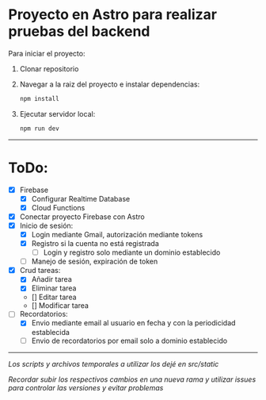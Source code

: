 # Proyecto en Astro para realizar pruebas del backend

Para iniciar el proyecto:
1. Clonar repositorio
2. Navegar a la raiz del proyecto e instalar dependencias:

    ```sh
    npm install
    ```
3. Ejecutar servidor local:

    ```sh
    npm run dev
    ```
---

# ToDo:
- [X] Firebase
    - [X]  Configurar Realtime Database
    - [X]  Cloud Functions   
- [X] Conectar proyecto Firebase con Astro
- [X] Inicio de sesión:
    - [X] Login mediante Gmail, autorización mediante tokens
    - [X] Registro si la cuenta no está registrada
        - [ ] Login y registro solo mediante un dominio establecido 
    - [ ] Manejo de sesión, expiración de token
- [X] Crud tareas:
    - [X] Añadir tarea
    - [X] Eliminar tarea
    - [] Editar tarea
    - [] Modificar tarea
- [ ] Recordatorios:
    - [X] Envio mediante email al usuario en fecha y con la periodicidad establecida
    - [ ] Envio de recordatorios por email solo a dominio establecido

<!-- Para marcar una tarea completada, se agrega una x entre los corchetes, ej. - [x] Firebase -->

---

*Los scripts y archivos temporales a utilizar los dejé en src/static*

*Recordar subir los respectivos cambios en una nueva rama y utilizar issues para controlar las versiones y evitar problemas*
